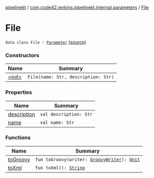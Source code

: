[pipelinekt](../../index.md) / [com.code42.jenkins.pipelinekt.internal.parameters](../index.md) / [File](./index.md)

# File

`data class File : `[`Parameter`](../../com.code42.jenkins.pipelinekt.core/-parameter/index.md) [(source)](https://github.com/code42/pipelinekt/tree/master/internal/src/main/kotlin/com/code42/jenkins/pipelinekt/internal/parameters/File.kt#L7)

### Constructors

| Name | Summary |
|---|---|
| [&lt;init&gt;](-init-.md) | `File(name: Str, description: Str)` |

### Properties

| Name | Summary |
|---|---|
| [description](description.md) | `val description: Str` |
| [name](name.md) | `val name: Str` |

### Functions

| Name | Summary |
|---|---|
| [toGroovy](to-groovy.md) | `fun toGroovy(writer: `[`GroovyWriter`](../../com.code42.jenkins.pipelinekt.core.writer/-groovy-writer/index.md)`): `[`Unit`](https://kotlinlang.org/api/latest/jvm/stdlib/kotlin/-unit/index.html) |
| [toXml](to-xml.md) | `fun toXml(): `[`String`](https://kotlinlang.org/api/latest/jvm/stdlib/kotlin/-string/index.html) |
